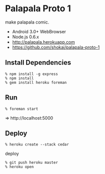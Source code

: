 Palapala Proto 1
================
make palapala comic.

- Android 3.0+ WebBrowser
- Node.js 0.6.x
- http://palapala.herokuapp.com
- https://github.com/shokai/palapala-proto-1

Install Dependencies
--------------------

    % npm install -g express
    % npm install
    % gem install heroku foreman


Run
---

    % foreman start

=> http://localhost:5000


Deploy
------

    % heroku create --stack cedar

deploy

    % git push heroku master
    % heroku open
